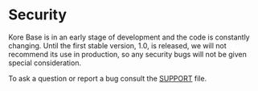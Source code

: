 # Security

Kore Base is in an early stage of development and the code is constantly changing. Until the first stable version, 1.0, is released, we will not recommend its use in production, so any security bugs will not be given special consideration.

To ask a question or report a bug consult the [SUPPORT](./SUPPORT.md) file.
